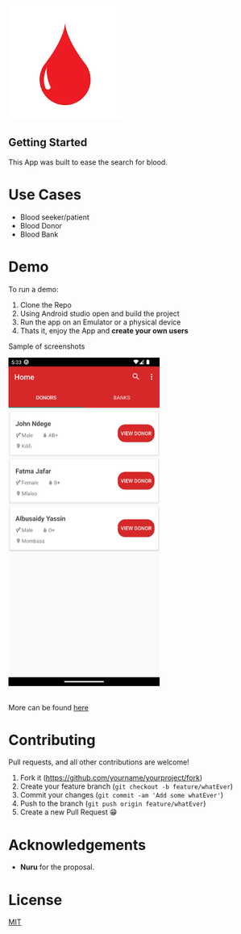 ![Blood App logo](/assets/screen_shots/blood_drop.png)



## Getting Started

This App was built to ease the search for blood.




# Use Cases

- Blood seeker/patient 
- Blood Donor
- Blood Bank


# Demo
To run a demo:
   1. Clone the Repo
   2. Using Android studio open and build the project
   3. Run the app on an Emulator or a physical device
   4. Thats it, enjoy the App and **create your own users**

Sample of screenshots

<kbd> 
<img src="https://github.com/albusaidyy/Blood-App/blob/master/assets/screen_shots/blood_seeker/1.png" alt="Sample App image" width="300" >
</kbd>

<br>
<br>

More can be found [here](/assets/screen_shots/)

# Contributing
Pull requests, and all other contributions are welcome!

1. Fork it (<https://github.com/yourname/yourproject/fork>)
2. Create your feature branch (`git checkout -b feature/whatEver`)
3. Commit your changes (`git commit -am 'Add some whatEver'`)
4. Push to the branch (`git push origin feature/whatEver`)
5. Create a new Pull Request :grin:

# Acknowledgements

+ **Nuru** for the proposal.



# License
[MIT](https://choosealicense.com/licenses/mit/)
